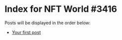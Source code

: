 # Index for NFT World #3416
Posts will be displayed in the order below:

- [Your first post](./001-first.md)

